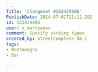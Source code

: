 ```yaml
---
Title: 'Changeset #153429886'
PublishDate: 2024-07-01T21:11:20Z
id: 153429886
user: v_martyanov
comment: Specify parking types
created_by: StreetComplete 58.1
tags:
- Montenegro
- Bar

---
```

